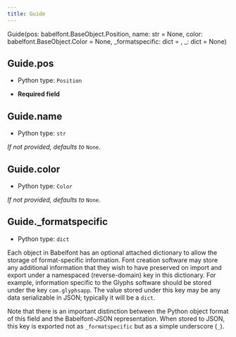 ```yaml
---
title: Guide
---
```

Guide(pos: babelfont.BaseObject.Position, name: str = None, color: babelfont.BaseObject.Color = None, _formatspecific: dict = <factory>, _: dict = None)
## Guide.pos

* Python type: `Position`

* **Required field**




## Guide.name

* Python type: `str`


*If not provided, defaults to* `None`.


## Guide.color

* Python type: `Color`


*If not provided, defaults to* `None`.


## Guide._formatspecific

* Python type: `dict`


Each object in Babelfont has an optional attached dictionary to allow the storage
of format-specific information. Font creation software may store any additional
information that they wish to have preserved on import and export under a
namespaced (reverse-domain) key in this dictionary. For example, information
specific to the Glyphs software should be stored under the key `com.glyphsapp`.
The value stored under this key may be any data serializable in JSON; typically
it will be a `dict`.

Note that there is an important distinction between the Python object format
of this field and the Babelfont-JSON representation. When stored to JSON, this key
is exported not as `_formatspecific` but as a simple underscore (`_`).



